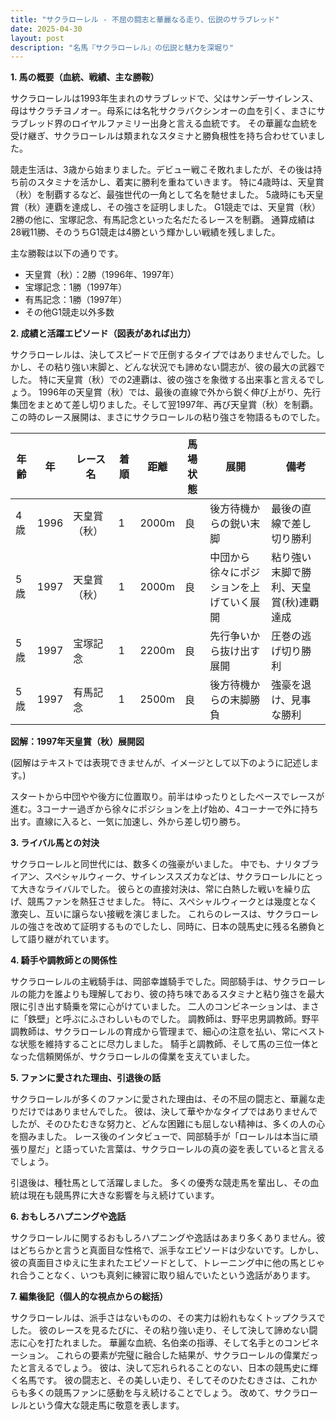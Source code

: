 ```yaml
---
title: "サクラローレル - 不屈の闘志と華麗なる走り、伝説のサラブレッド"
date: 2025-04-30
layout: post
description: "名馬『サクラローレル』の伝説と魅力を深堀り"
---
```


**1. 馬の概要（血統、戦績、主な勝鞍）**

サクラローレルは1993年生まれのサラブレッドで、父はサンデーサイレンス、母はサクラチヨノオー。母系には名牝サクラバクシンオーの血を引く、まさにサラブレッド界のロイヤルファミリー出身と言える血統です。  その華麗な血統を受け継ぎ、サクラローレルは類まれなスタミナと勝負根性を持ち合わせていました。

競走生活は、3歳から始まりました。デビュー戦こそ敗れましたが、その後は持ち前のスタミナを活かし、着実に勝利を重ねていきます。  特に4歳時は、天皇賞（秋）を制覇するなど、最強世代の一角として名を馳せました。  5歳時にも天皇賞（秋）連覇を達成し、その強さを証明しました。  G1競走では、天皇賞（秋）2勝の他に、宝塚記念、有馬記念といった名だたるレースを制覇。  通算成績は28戦11勝、そのうちG1競走は4勝という輝かしい戦績を残しました。

主な勝鞍は以下の通りです。

* 天皇賞（秋）：2勝（1996年、1997年）
* 宝塚記念：1勝（1997年）
* 有馬記念：1勝（1997年）
* その他G1競走以外多数


**2. 成績と活躍エピソード（図表があれば出力）**

サクラローレルは、決してスピードで圧倒するタイプではありませんでした。しかし、その粘り強い末脚と、どんな状況でも諦めない闘志が、彼の最大の武器でした。  特に天皇賞（秋）での2連覇は、彼の強さを象徴する出来事と言えるでしょう。  1996年の天皇賞（秋）では、最後の直線で外から鋭く伸び上がり、先行集団をまとめて差し切りました。そして翌1997年、再び天皇賞（秋）を制覇。  この時のレース展開は、まさにサクラローレルの粘り強さを物語るものでした。

| 年齢 | 年 | レース名          | 着順 | 距離 | 馬場状態 | 展開                               | 備考                                      |
|------|---|-------------------|-----|-----|---------|------------------------------------|-------------------------------------------|
| 4歳  | 1996 | 天皇賞（秋）       | 1   | 2000m| 良       | 後方待機からの鋭い末脚             | 最後の直線で差し切り勝利               |
| 5歳  | 1997 | 天皇賞（秋）       | 1   | 2000m| 良       | 中団から徐々にポジションを上げていく展開 | 粘り強い末脚で勝利、天皇賞(秋)連覇達成 |
| 5歳  | 1997 | 宝塚記念          | 1   | 2200m| 良       | 先行争いから抜け出す展開             | 圧巻の逃げ切り勝利                       |
| 5歳  | 1997 | 有馬記念          | 1   | 2500m| 良       | 後方待機からの末脚勝負               | 強豪を退け、見事な勝利                 |


**図解：1997年天皇賞（秋）展開図**

(図解はテキストでは表現できませんが、イメージとして以下のように記述します。)

スタートから中団やや後方に位置取り。前半はゆったりとしたペースでレースが進む。3コーナー過ぎから徐々にポジションを上げ始め、4コーナーで外に持ち出す。直線に入ると、一気に加速し、外から差し切り勝ち。


**3. ライバル馬との対決**

サクラローレルと同世代には、数多くの強豪がいました。  中でも、ナリタブライアン、スペシャルウィーク、サイレンススズカなどは、サクラローレルにとって大きなライバルでした。  彼らとの直接対決は、常に白熱した戦いを繰り広げ、競馬ファンを熱狂させました。  特に、スペシャルウィークとは幾度となく激突し、互いに譲らない接戦を演じました。  これらのレースは、サクラローレルの強さを改めて証明するものでしたし、同時に、日本の競馬史に残る名勝負として語り継がれています。


**4. 騎手や調教師との関係性**

サクラローレルの主戦騎手は、岡部幸雄騎手でした。岡部騎手は、サクラローレルの能力を誰よりも理解しており、彼の持ち味であるスタミナと粘り強さを最大限に引き出す騎乗を常に心がけていました。  二人のコンビネーションは、まさに「鉄壁」と呼ぶにふさわしいものでした。  調教師は、野平忠男調教師。野平調教師は、サクラローレルの育成から管理まで、細心の注意を払い、常にベストな状態を維持することに尽力しました。  騎手と調教師、そして馬の三位一体となった信頼関係が、サクラローレルの偉業を支えていました。


**5. ファンに愛された理由、引退後の話**

サクラローレルが多くのファンに愛された理由は、その不屈の闘志と、華麗な走りだけではありませんでした。  彼は、決して華やかなタイプではありませんでしたが、そのひたむきな努力と、どんな困難にも屈しない精神は、多くの人の心を掴みました。  レース後のインタビューで、岡部騎手が「ローレルは本当に頑張り屋だ」と語っていた言葉は、サクラローレルの真の姿を表していると言えるでしょう。

引退後は、種牡馬として活躍しました。  多くの優秀な競走馬を輩出し、その血統は現在も競馬界に大きな影響を与え続けています。


**6. おもしろハプニングや逸話**

サクラローレルに関するおもしろハプニングや逸話はあまり多くありません。彼はどちらかと言うと真面目な性格で、派手なエピソードは少ないです。しかし、彼の真面目さゆえに生まれたエピソードとして、トレーニング中に他の馬とじゃれ合うことなく、いつも真剣に練習に取り組んでいたという逸話があります。


**7. 編集後記（個人的な視点からの総括）**

サクラローレルは、派手さはないものの、その実力は紛れもなくトップクラスでした。  彼のレースを見るたびに、その粘り強い走り、そして決して諦めない闘志に心を打たれました。  華麗な血統、名伯楽の指導、そして名手とのコンビネーション。  これらの要素が完璧に融合した結果が、サクラローレルの偉業だったと言えるでしょう。  彼は、決して忘れられることのない、日本の競馬史に輝く名馬です。  彼の闘志と、その美しい走り、そしてそのひたむきさは、これからも多くの競馬ファンに感動を与え続けることでしょう。  改めて、サクラローレルという偉大な競走馬に敬意を表します。
